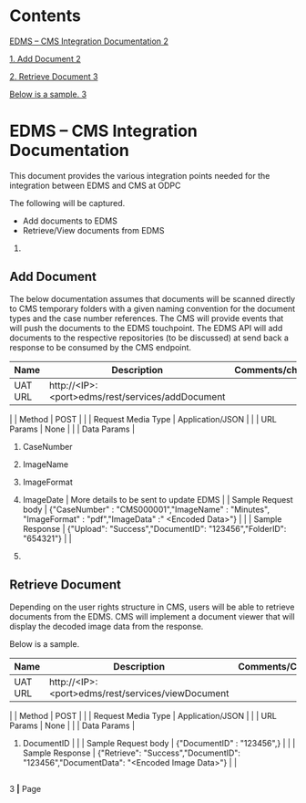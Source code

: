 

# Contents

[EDMS – CMS Integration Documentation 2](#_Toc125730114)

[1. Add Document 2](#_Toc125730115)

[2. Retrieve Document 3](#_Toc125730116)

[Below is a sample. 3](#_Toc125730117)

#

# EDMS – CMS Integration Documentation

This document provides the various integration points needed for the integration between EDMS and CMS at ODPC

The following will be captured.

- Add documents to EDMS
- Retrieve/View documents from EDMS

1.
## Add Document

The below documentation assumes that documents will be scanned directly to CMS temporary folders with a given naming convention for the document types and the case number references. The CMS will provide events that will push the documents to the EDMS touchpoint. The EDMS API will add documents to the respective repositories (to be discussed) at send back a response to be consumed by the CMS endpoint.

| **Name** | **Description** | **Comments/changes** |
| --- | --- | --- |
| UAT URL | http://\<IP\>:\<port\>edms/rest/services/addDocument |
 |
| Method | POST |
 |
| Request Media Type | Application/JSON |
 |
| URL Params | None |
 |
| Data Params |
1. CaseNumber
2. ImageName
3. ImageFormat
4. ImageDate
 | More details to be sent to update EDMS |
| Sample Request body | {"CaseNumber" : "CMS000001","ImageName" : "Minutes", "ImageFormat" : "pdf","ImageData" :" \<Encoded Data\>"} |
 |
| Sample Response | {"Upload": "Success","DocumentID": "123456","FolderID": "654321"} |
 |

1.
## Retrieve Document

Depending on the user rights structure in CMS, users will be able to retrieve documents from the EDMS. CMS will implement a document viewer that will display the decoded image data from the response.

Below is a sample.

| **Name** | **Description** | **Comments/Changes** |
| --- | --- | --- |
| UAT URL | http://\<IP\>:\<port\>edms/rest/services/viewDocument |
 |
| Method | POST |
 |
| Request Media Type | Application/JSON |
 |
| URL Params | None |
 |
| Data Params |
1. DocumentID
 |
 |
| Sample Request body | {"DocumentID" : "123456",} |
 |
| Sample Response | {"Retrieve": "Success","DocumentID": "123456","DocumentData": "\<Encoded Image Data\>"} |
 |

##


3 **|** Page